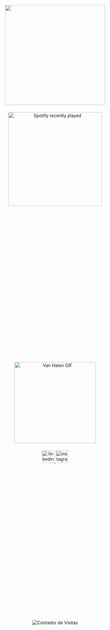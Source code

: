 <div align="center">
    <img height="320" src="https://i.imgur.com/lZ4XcJz.png" />
</div>

###

<div align="center">
  <a href="https://open.spotify.com/user/pedroka009">
    <img height="300" src="https://spotify-recently-played-readme.vercel.app/api?user=pedroka009&count=3&unique=true" alt="Spotify recently played" />
  </a>
</div>

###

<div align="center" style="margin-top: 500px;">
  <img height="260" src="https://i.imgflip.com/8up509.gif" alt="Van Halen GIF" />
</div>

###

<div align="center" style="margin-bottom: 500px;">
  <a href="https://linkedin.com/in/pedro-leal-9080122bb" target="_blank">
    <img src="https://img.shields.io/static/v1?message=LinkedIn&logo=linkedin&label=&color=4B0000&logoColor=white&labelColor=&style=for-the-badge" height="40" alt="linkedin logo" />
  </a>
  <a href="https://instagram.com/5pedro.souza" target="_blank">
    <img src="https://img.shields.io/static/v1?message=Instagram&logo=instagram&label=&color=4B0000&logoColor=white&labelColor=&style=for-the-badge" height="40" alt="instagram logo" />
  </a>
</div>

###

<div align="center">
  <img src="https://komarev.com/ghpvc/?username=YourLatestTrick&color=4B0000" alt="Contador de Visitas" />
</div>
